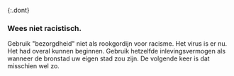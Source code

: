 {:.dont}
### Wees niet racistisch.

Gebruik "bezorgdheid" niet als rookgordijn voor racisme. Het virus is er nu. Het had overal kunnen beginnen. Gebruik hetzelfde inlevingsvermogen als wanneer de bronstad uw eigen stad zou zijn. De volgende keer is dat misschien wel zo.
